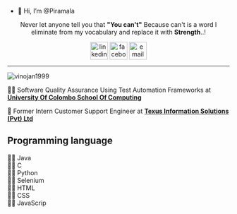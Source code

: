 - 👋 Hi, I’m @Piramala
  
<p align="center"> Never let anyone tell you that <b>"You can't"</b> Because can't is a word I eliminate from my vocabulary and replace it with <b>Strength</b>..!</p>

<p align="center">
<a href="https://linkedin.com/in/piramala" target="_blank"><img align="center" src="img/linkedin1.svg" alt="linkedin" height="40" width="40" /></a>
<a href="https://fb.com/PiramalaKathir" target="_blank"><img align="center" src="img/facebook1.svg" alt="facebook" height="40" width="40" /></a>
<a href="mailto:vkpiramalakathir27.com" target="_blank"><img align="center" src="img/gmail.svg" alt="email" height="40" width="40" /></a>

</p>
<hr/>

<!-- Counter of profile viewers -->
<p align="left"> 
<img src="https://komarev.com/ghpvc/?username=imvinojanv&label=Profile%20views&color=0e75b6&style=flat" alt="vinojan1999" /> 
</p>

<!--//////////// About my self ////////////////-->

👨‍💻 Software Quality Assurance Using Test Automation Frameworks  at [**University Of Colombo School Of Computing**](https://cmb.ac.lk/category/ucsc)

💼 Former Intern Customer Support Engineer at [**Texus Information Solutions (Pvt) Ltd**](https://texus.lk/)

## Programming language
 👨‍💻 Java <br>
 👨‍💻 C <br>
 👨‍💻 Python <br>
 👨‍💻 Selenium <br>
 👨‍💻 HTML  <br>
 👨‍💻 CSS <br>
 👨‍💻 JavaScrip



<!---
Piramala/Piramala is a ✨ special ✨ repository because its `README.md` (this file) appears on your GitHub profile.
You can click the Preview link to take a look at your changes.
--->

